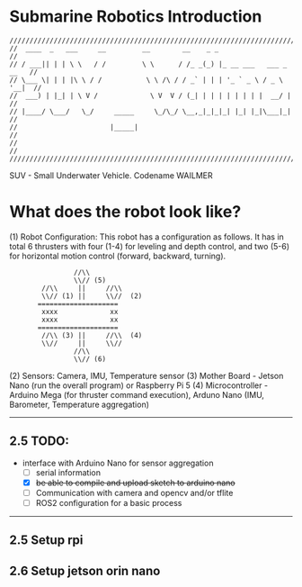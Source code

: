 # Submarine Robotics Introduction
```
/////////////////////////////////////////////////////////////////////////////
//  ____  _   ___     __         __        __    _ _                       //
// / ___|| | | \ \   / /         \ \      / /_ _(_) |_ __ ___   ___ _ __   //
// \___ \| | | |\ \ / /           \ \ /\ / / _` | | | '_ ` _ \ / _ \ '__|  //
//  ___) | |_| | \ V /             \ V  V / (_| | | | | | | | |  __/ |     //
// |____/ \___/   \_/     _____     \_/\_/ \__,_|_|_|_| |_| |_|\___|_|     //
//                       |_____|                                           //
//                                                                         //
/////////////////////////////////////////////////////////////////////////////
```
SUV - Small Underwater Vehicle. Codename WAILMER
# What does the robot look like?
(1) Robot Configuration: This robot has a configuration as follows. It has in total 6 thrusters with four (1-4) for leveling and depth control, and two (5-6) for horizontal motion control (forward, backward, turning). 
                  
                    //\\
                    \\// (5)
            //\\     ||     //\\
            \\// (1) ||     \\//  (2)
           ====================
            xxxx             xx
            xxxx             xx  
           ==================== 
            //\\ (3) ||     //\\  (4)
            \\//     ||     \\//
                    //\\
                    \\// (6)

(2) Sensors: Camera, IMU, Temperature sensor
(3) Mother Board - Jetson Nano (run the overall program) or Raspberry Pi 5
(4) Microcontroller - Arduino Mega (for thruster command execution), Arduno Nano (IMU, Barometer, Temperature aggregation)

---
## 2.5 TODO:
- interface with Arduino Nano for sensor aggregation
   - [ ] serial information
   - [x] ~~be able to compile and upload sketch to arduino nano~~
   - [ ] Communication with camera and opencv and/or tflite
   - [ ] ROS2 configuration for a basic process

---
## 2.5 Setup rpi
## 2.6 Setup jetson orin nano

